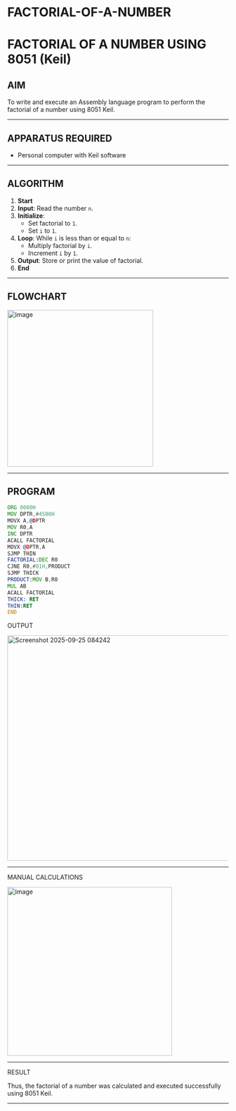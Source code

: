 # FACTORIAL-OF-A-NUMBER
# FACTORIAL OF A NUMBER USING 8051 (Keil)

## AIM
To write and execute an Assembly language program to perform the factorial of a number using 8051 Keil.

---

## APPARATUS REQUIRED
- Personal computer with Keil software

---

## ALGORITHM
1. **Start**
2. **Input**: Read the number `n`.
3. **Initialize**:
   - Set factorial to `1`.
   - Set `i` to `1`.
4. **Loop**: While `i` is less than or equal to `n`:
   - Multiply factorial by `i`.
   - Increment `i` by `1`.
5. **Output**: Store or print the value of factorial.
6. **End**

---

## FLOWCHART
<img width="332" height="357" alt="image" src="https://github.com/user-attachments/assets/7bf86de8-a231-4277-a949-9cb9cc670d84" />



---

## PROGRAM
```asm
ORG 0000H
MOV DPTR,#4500H
MOVX A,@DPTR
MOV R0,A
INC DPTR
ACALL FACTORIAL
MOVX @DPTR,A
SJMP THIN
FACTORIAL:DEC R0
CJNE R0,#01H,PRODUCT
SJMP THICK
PRODUCT:MOV B,R0
MUL AB
ACALL FACTORIAL
THICK: RET
THIN:RET
END

```
OUTPUT

<img width="1171" height="513" alt="Screenshot 2025-09-25 084242" src="https://github.com/user-attachments/assets/78101a41-71f7-483e-a15a-be9a0438b5ba" />

---
MANUAL CALCULATIONS


<img width="375" height="384" alt="image" src="https://github.com/user-attachments/assets/78571b08-93ce-4613-abaf-c2481e287244" />



---

RESULT

Thus, the factorial of a number was calculated and executed successfully using 8051 Keil.

---


